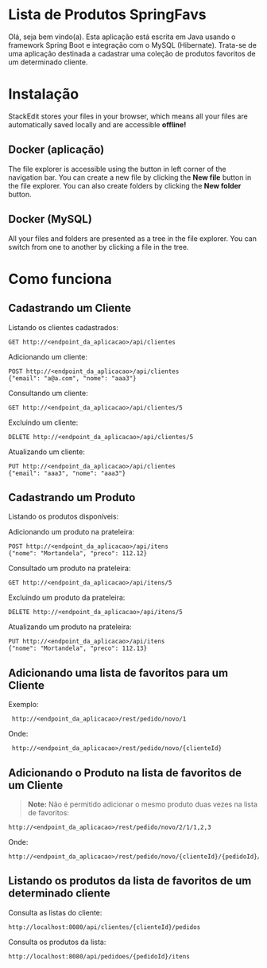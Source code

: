 # Lista de Produtos SpringFavs

Olá, seja bem vindo(a).
Esta aplicação está escrita em Java usando o framework Spring Boot e integração com o MySQL (Hibernate).
Trata-se de uma aplicação destinada a cadastrar uma coleção de produtos favoritos de um determinado cliente.

# Instalação

StackEdit stores your files in your browser, which means all your files are automatically saved locally and are accessible **offline!**

## Docker (aplicação)

The file explorer is accessible using the button in left corner of the navigation bar. You can create a new file by clicking the **New file** button in the file explorer. You can also create folders by clicking the **New folder** button.

## Docker (MySQL)

All your files and folders are presented as a tree in the file explorer. You can switch from one to another by clicking a file in the tree.

# Como funciona

## Cadastrando um Cliente
Listando os clientes cadastrados:

    GET http://<endpoint_da_aplicacao>/api/clientes

Adicionando um cliente:

    POST http://<endpoint_da_aplicacao>/api/clientes
    {"email": "a@a.com", "nome": "aaa3"}

Consultando um cliente:

    GET http://<endpoint_da_aplicacao>/api/clientes/5

Excluindo um cliente:

    DELETE http://<endpoint_da_aplicacao>/api/clientes/5

Atualizando um cliente:

    PUT http://<endpoint_da_aplicacao>/api/clientes
    {"email": "aaa3", "nome": "aaa3"}

## Cadastrando um Produto

Listando os produtos disponíveis: 

Adicionando um produto na prateleira:

    POST http://<endpoint_da_aplicacao>/api/itens
    {"nome": "Mortandela", "preco": 112.12}

Consultado um produto na prateleira:

    GET http://<endpoint_da_aplicacao>/api/itens/5

Excluindo um produto da prateleira:

    DELETE http://<endpoint_da_aplicacao>/api/itens/5

Atualizando um produto na prateleira:

    PUT http://<endpoint_da_aplicacao>/api/itens
    {"nome": "Mortandela", "preco": 112.13}

## Adicionando uma lista de  favoritos para um Cliente

Exemplo:

     http://<endpoint_da_aplicacao>/rest/pedido/novo/1

Onde:

     http://<endpoint_da_aplicacao>/rest/pedido/novo/{clienteId}

## Adicionando o Produto na lista de favoritos de um Cliente

> **Note:** Não é permitido adicionar o mesmo produto duas vezes na lista de favoritos:

    http://<endpoint_da_aplicacao>/rest/pedido/novo/2/1/1,2,3

Onde:

    http://<endpoint_da_aplicacao>/rest/pedido/novo/{clienteId}/{pedidoId}/{listaDeItens}

## Listando os produtos da lista de favoritos de um determinado cliente

Consulta as listas do cliente:

    http://localhost:8080/api/clientes/{clienteId}/pedidos

Consulta os produtos da lista:

    http://localhost:8080/api/pedidoes/{pedidoId}/itens
